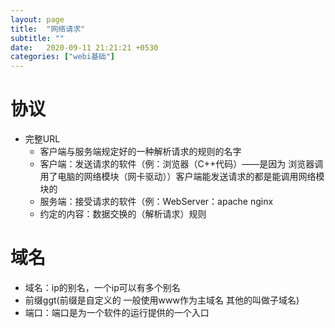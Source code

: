 ```yaml
---
layout: page
title:  "网络请求"
subtitle: ""
date:   2020-09-11 21:21:21 +0530
categories: ["webi基础"]
---
```


# 协议
- 完整URL
   - 客户端与服务端规定好的一种解析请求的规则的名字
   - 客户端：发送请求的软件（例：浏览器（C++代码）——是因为 浏览器调用了电脑的网络模块（网卡驱动））客户端能发送请求的都是能调用网络模块的
   - 服务端：接受请求的软件（例：WebServer：apache nginx 
   - 约定的内容：数据交换的（解析请求）规则
# 域名
  - 域名：ip的别名，一个ip可以有多个别名
  - 前缀ggt(前缀是自定义的 一般使用www作为主域名 其他的叫做子域名)
  - 端口：端口是为一个软件的运行提供的一个入口



    